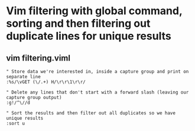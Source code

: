 # Vim filtering with global command, sorting and then filtering out duplicate lines for unique results

## vim filtering.viml

```text
" Store data we're interested in, inside a capture group and print on separate line
:%s/\vGET (\/.+) H/\r\r\1\r\r/

" Delete any lines that don't start with a forward slash (leaving our capture group output)
:g!/^\//d

" Sort the results and then filter out all duplicates so we have unique results
:sort u
```

